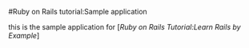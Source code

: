 #Ruby on Rails tutorial:Sample application

this is the sample application for [*Ruby on Rails Tutorial:Learn Rails by Example*]